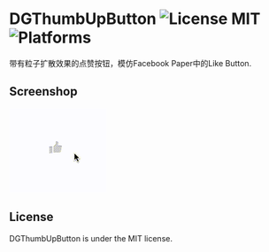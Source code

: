 DGThumbUpButton ![License MIT](https://go-shields.herokuapp.com/license-MIT-blue.png)  ![Platforms](https://cocoapod-badges.herokuapp.com/p/MZTimerLabel/badge.png)
=========

带有粒子扩散效果的点赞按钮，模仿Facebook Paper中的Like Button.

## Screenshop

![](Source/demo0.gif)

## License

DGThumbUpButton is under the MIT license.
